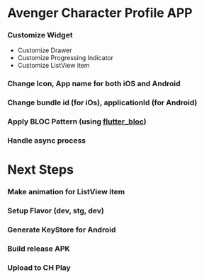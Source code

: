 # Avenger Character Profile APP



### Customize Widget

  - Customize Drawer
  - Customize Progressing Indicator
  - Customize ListView item
 
### Change Icon, App name for both iOS and Android
### Change bundle id (for iOs), applicationId (for Android)
### Apply BLOC Pattern (using [flutter_bloc](https://pub.dev/packages/flutter_bloc))
### Handle async process


# Next Steps
### Make animation for ListView item
### Setup Flavor (dev, stg, dev)
### Generate KeyStore for Android
### Build release APK
### Upload to CH Play
